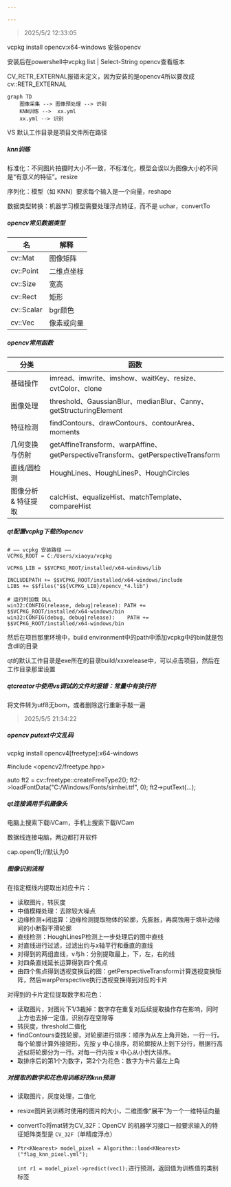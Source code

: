 ```yaml
---

---
```


> 2025/5/2 12:33:05

vcpkg install opencv:x64-windows 安装opencv

安装后在powershell中vcpkg list | Select-String opencv查看版本

CV_RETR_EXTERNAL报错未定义，因为安装的是opencv4所以要改成cv::RETR_EXTERNAL

```mermaid
graph TD
	图像采集 --> 图像预处理 --> 识别
	KNN训练 -->  xx.yml
	xx.yml --> 识别
```



VS 默认工作目录是项目文件所在路径

##### knn训练

标准化：不同图片拍摄时大小不一致，不标准化，模型会误以为图像大小的不同是“有意义的特征”。resize

序列化：模型（如 KNN）要求每个输入是一个向量，reshape

数据类型转换：机器学习模型需要处理浮点特征，而不是 uchar，convertTo

##### opencv常见数据类型

| 名         | 解释       |
| ---------- | ---------- |
| cv::Mat    | 图像矩阵   |
| cv::Point  | 二维点坐标 |
| cv::Size   | 宽高       |
| cv::Rect   | 矩形       |
| cv::Scalar | bgr颜色    |
| cv::Vec    | 像素或向量 |

##### opencv常用函数

| 分类                | 函数                                                         |
| ------------------- | ------------------------------------------------------------ |
| 基础操作            | imread、imwrite、imshow、waitKey、resize、cvtColor、clone    |
| 图像处理            | threshold、GaussianBlur、medianBlur、Canny、getStructuringElement |
| 特征检测            | findContours、drawContours、contourArea、moments             |
| 几何变换与仿射      | getAffineTransform、warpAffine、getPerspectiveTransform、getPerspectiveTransform |
| 直线/圆检测         | HoughLines、HoughLinesP、HoughCircles                        |
| 图像分析 & 特征提取 | calcHist、equalizeHist、matchTemplate、compareHist           |

##### qt配置vcpkg下载的opencv

```
# —— vcpkg 安装路径 ——
VCPKG_ROOT = C:/Users/xiaoyu/vcpkg

VCPKG_LIB = $$VCPKG_ROOT/installed/x64-windows/lib

INCLUDEPATH += $$VCPKG_ROOT/installed/x64-windows/include
LIBS += $$files("$${VCPKG_LIB}/opencv_*4.lib")

# 运行时加载 DLL
win32:CONFIG(release, debug|release): PATH += $$VCPKG_ROOT/installed/x64-windows/bin
win32:CONFIG(debug, debug|release):    PATH += $$VCPKG_ROOT/installed/x64-windows/bin
```

然后在项目那里环境中，build environment中的path中添加vcpkg中的bin就是包含dll的目录

qt的默认工作目录是exe所在的目录build/xxxrelease中，可以点击项目，然后在工作目录那里设置

##### qtcreator中使用vs调试的文件时报错：常量中有换行符

将文件转为utf8无bom，或者删除这行重新手敲一遍

> 2025/5/5 21:34:22

##### opencv putext中文乱码

vcpkg install opencv4[freetype]:x64-windows

#include <opencv2/freetype.hpp>

auto ft2 = cv::freetype::createFreeType2();
ft2->loadFontData("C:/Windows/Fonts/simhei.ttf", 0);
ft2->putText(…);

##### qt连接调用手机摄像头

电脑上搜索下载iVCam，手机上搜索下载iVCam

数据线连接电脑，两边都打开软件

cap.open(1);//默认为0

##### 图像识别流程

在指定框线内提取出对应卡片：

* 读取图片，转灰度
* 中值模糊处理：去除较大噪点
* 边缘检测+闭运算：边缘检测提取物体的轮廓，先膨胀，再腐蚀用于填补边缘间的小断裂平滑轮廓
* 直线检测：HoughLinesP检测上一步处理后的图中直线
* 对直线进行过滤，过滤出约与x轴平行和垂直的直线
* 对得到的两组直线，v与h：分别提取最上，下，左，右的线
* 对四条直线延长运算得到四个焦点
* 由四个焦点得到透视变换后的图：getPerspectiveTransform计算透视变换矩阵，然后warpPerspective执行透视变换得到对应的卡片

对得到的卡片定位提取数字和花色：

* 读取图片，对图片下1/3裁掉：数字存在重复对后续提取操作存在影响，同时上方也去掉一定值，识别存在空隙等
* 转灰度，threshold二值化
* findContours查找轮廓，对轮廓进行排序：顺序为从左上角开始，一行一行。每个轮廓计算外接矩形，先按 y 中心排序，将轮廓按从上到下分行，根据行高近似将轮廓分为一行。对每一行内按 x 中心从小到大排序。
* 取排序后的第1个为数字，第2个为花色：数字为卡片最左上角

##### 对提取的数字和花色用训练好的knn预测

* 读取图片，灰度处理，二值化

* resize图片到训练时使用的图片的大小，二维图像“展平”为一个一维特征向量

* convertTo将mat转为CV_32F：OpenCV 的机器学习接口一般要求输入的特征矩阵类型是 `CV_32F`（单精度浮点）

* `Ptr<KNearest> model_pixel = Algorithm::load<KNearest>("flag_knn_pixel.yml");`

  `int r1 = model_pixel->predict(vec1);`进行预测，返回值为训练值的类别标签

